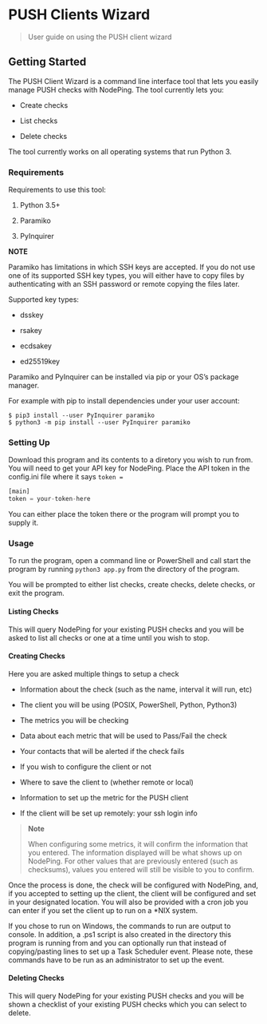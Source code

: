 # PUSH Clients Wizard

> User guide on using the PUSH client wizard

## Getting Started

The PUSH Client Wizard is a command line interface tool that lets you
easily manage PUSH checks with NodePing. The tool currently lets you:

  - Create checks

  - List checks

  - Delete checks

The tool currently works on all operating systems that run Python 3.

### Requirements

Requirements to use this tool:

1.  Python 3.5+

2.  Paramiko

3.  PyInquirer

**NOTE**

Paramiko has limitations in which SSH keys are accepted. If you do not use
one of its supported SSH key types, you will either have to copy files
by authenticating with an SSH password or remote copying the files later.

Supported key types:

- dsskey

- rsakey

- ecdsakey

- ed25519key

Paramiko and PyInquirer can be installed via pip or your OS’s package
manager.

For example with pip to install dependencies under your user account:

    $ pip3 install --user PyInquirer paramiko
    $ python3 -m pip install --user PyInquirer paramiko

### Setting Up

Download this program and its contents to a diretory you wish to run
from. You will need to get your API key for NodePing. Place the API
token in the config.ini file where it says `token =`

``` python
[main]
token = your-token-here
```

You can either place the token there or the program will prompt you to
supply it.

### Usage

To run the program, open a command line or PowerShell and call start the
program by running `python3 app.py` from the directory of the program.

You will be prompted to either list checks, create checks,
delete checks, or exit the program.

#### Listing Checks

This will query NodePing for your existing PUSH checks and you will be
asked to list all checks or one at a time until you wish to stop.

#### Creating Checks

Here you are asked multiple things to setup a check

  - Information about the check (such as the name, interval it will run,
    etc)

  - The client you will be using (POSIX, PowerShell, Python, Python3)

  - The metrics you will be checking

  - Data about each metric that will be used to Pass/Fail the check

  - Your contacts that will be alerted if the check fails
  
  - If you wish to configure the client or not

  - Where to save the client to (whether remote or local)

  - Information to set up the metric for the PUSH client

  - If the client will be set up remotely: your ssh login info
  
> **Note**
> 
> When configuring some metrics, it will confirm the information that
> you entered. The information displayed will be what shows up on
> NodePing. For other values that are previously entered (such as
> checksums), values you entered will still be visible to you to
> confirm.

Once the process is done, the check will be configured with NodePing,
and, if you accepted to setting up the client, the client will be
configured and set in your designated location. You will also be provided
with a cron job you can enter if you set the client up to run on a *NIX
system.

If you chose to run on Windows, the commands to run are output
to console. In addition, a .ps1 script is also created in the directory
this program is running from and you can optionally run that instead of
copying/pasting lines to set up a Task Scheduler event. Please note,
these commands have to be run as an administrator to set up the event.


#### Deleting Checks

This will query NodePing for your existing PUSH checks and you will be
shown a checklist of your existing PUSH checks which you can select to
delete.

